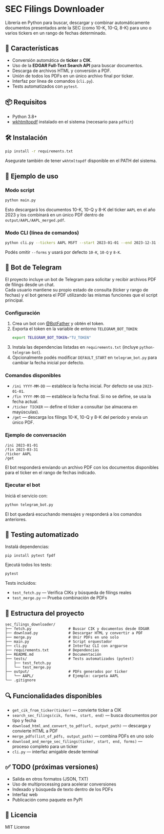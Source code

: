 # SEC Filings Downloader

Librería en Python para buscar, descargar y combinar automáticamente documentos presentados ante la SEC (como 10-K, 10-Q, 8-K) para uno o varios tickers en un rango de fechas determinado.

## 🚀 Características

- Conversión automática de **ticker** a **CIK**.
- Uso de la **EDGAR Full-Text Search API** para buscar documentos.
- Descarga de archivos HTML y conversión a PDF.
- Unión de todos los PDFs en un único archivo final por ticker.
- Interfaz por línea de comandos (`cli.py`).
- Tests automatizados con `pytest`.

## 📦 Requisitos

- Python 3.8+
- [wkhtmltopdf](https://wkhtmltopdf.org/downloads.html) instalado en el sistema (necesario para `pdfkit`)

## 🛠 Instalación

```bash
pip install -r requirements.txt
```

Asegurate también de tener `wkhtmltopdf` disponible en el PATH del sistema.

## 🧪 Ejemplo de uso

### Modo script

```bash
python main.py
```

Esto descargará los documentos 10-K, 10-Q y 8-K del ticker `AAPL` en el año 2023 y los combinará en un único PDF dentro de `output/AAPL/AAPL_merged.pdf`.

### Modo CLI (línea de comandos)

```bash
python cli.py --tickers AAPL MSFT --start 2023-01-01 --end 2023-12-31 --forms 10-K 10-Q
```

Podés omitir `--forms` y usará por defecto `10-K`, `10-Q` y `8-K`.

## 🤖 Bot de Telegram

El proyecto incluye un bot de Telegram para solicitar y recibir archivos PDF de filings desde un chat.  
Cada usuario mantiene su propio estado de consulta (ticker y rango de fechas) y el bot genera el PDF utilizando las mismas funciones que el script principal.

### Configuración

1. Crea un bot con [@BotFather](https://t.me/BotFather) y obtén el token.
2. Exporta el token en la variable de entorno `TELEGRAM_BOT_TOKEN`:
   ```bash
   export TELEGRAM_BOT_TOKEN="TU_TOKEN"
   ```
3. Instala las dependencias listadas en `requirements.txt` (incluye `python-telegram-bot`).
4. Opcionalmente podés modificar `DEFAULT_START` en `telegram_bot.py` para cambiar la fecha inicial por defecto.

### Comandos disponibles

- `/ini YYYY-MM-DD` — establece la fecha inicial. Por defecto se usa `2023-01-01`.
- `/fin YYYY-MM-DD` — establece la fecha final. Si no se define, se usa la fecha actual.
- `/ticker TICKER` — define el ticker a consultar (se almacena en mayúsculas).
- `/get` — descarga los filings 10-K, 10-Q y 8-K del período y envía un único PDF.

### Ejemplo de conversación

```
/ini 2023-01-01
/fin 2023-03-31
/ticker AAPL
/get
```

El bot responderá enviando un archivo PDF con los documentos disponibles para el ticker en el rango de fechas indicado.

### Ejecutar el bot

Iniciá el servicio con:

```bash
python telegram_bot.py
```

El bot quedará escuchando mensajes y responderá a los comandos anteriores.

## 🧪 Testing automatizado

Instalá dependencias:

```bash
pip install pytest fpdf
```

Ejecutá todos los tests:

```bash
pytest
```

Tests incluidos:
- `test_fetch.py` — Verifica CIKs y búsqueda de filings reales
- `test_merge.py` — Prueba combinación de PDFs

## 🧱 Estructura del proyecto

```
sec_filings_downloader/
├── fetch.py                 # Buscar CIK y documentos desde EDGAR
├── download.py              # Descargar HTML y convertir a PDF
├── merge.py                 # Unir PDFs en uno solo
├── main.py                  # Script orquestador
├── cli.py                   # Interfaz CLI con argparse
├── requirements.txt         # Dependencias
├── README.md                # Documentación
├── tests/                   # Tests automatizados (pytest)
│   ├── test_fetch.py
│   └── test_merge.py
├── output/                  # PDFs generados por ticker
│   └── AAPL/                # Ejemplo: carpeta AAPL
└── .gitignore
```

## 🔍 Funcionalidades disponibles

- `get_cik_from_ticker(ticker)` — convierte ticker a CIK
- `search_sec_filings(cik, forms, start, end)` — busca documentos por tipo y fecha
- `download_html_and_convert_to_pdf(url, output_path)` — descarga y convierte HTML a PDF
- `merge_pdfs(list_of_pdfs, output_path)` — combina PDFs en uno solo
- `download_and_merge_sec_filings(ticker, start, end, forms)` — proceso completo para un ticker
- `cli.py` — interfaz amigable desde terminal

## ✅ TODO (próximas versiones)

- Salida en otros formatos (JSON, TXT)
- Uso de multiprocessing para acelerar conversiones
- Indexado y búsqueda de texto dentro de los PDFs
- Interfaz web
- Publicación como paquete en PyPI

## 📄 Licencia

MIT License
